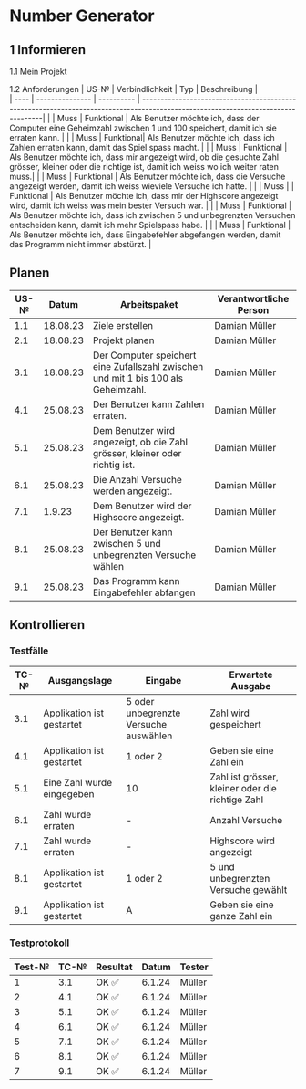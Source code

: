 # Number Generator

## 1 Informieren

1.1 Mein Projekt

1.2 Anforderungen
| US-№ | Verbindlichkeit | Typ        | Beschreibung |                                                                                                                       
| ---- | --------------- | ---------- | ---------------------------------------------------------------------------------------------------------------------------------|
|   |    Muss           | Funktional |  Als Benutzer möchte ich, dass der Computer eine Geheimzahl zwischen 1 und 100 speichert, damit ich sie erraten kann. |
|  |   Muss             | Funktional| Als Benutzer möchte ich, dass ich Zahlen erraten kann, damit das Spiel spass macht. |
|   |   Muss |  Funktional    | Als Benutzer möchte ich, dass mir angezeigt wird, ob die gesuchte Zahl grösser, kleiner oder die richtige ist, damit ich weiss wo ich weiter raten muss.|
|    | Muss       | Funktional | Als Benutzer möchte ich, dass die Versuche angezeigt werden, damit ich weiss wieviele Versuche ich hatte. |
|    |  Muss |        | Funktional   | Als Benutzer möchte ich, dass mir der Highscore angezeigt wird, damit ich weiss was mein bester Versuch war. |
|     |  Muss   |  Funktional | Als Benutzer möchte ich, dass ich zwischen 5 und unbegrenzten Versuchen entscheiden kann, damit ich mehr Spielspass habe.   |
|    |  Muss    | Funktional | Als Benutzer möchte ich, dass Eingabefehler abgefangen werden, damit das Programm nicht immer abstürzt. |


 


## Planen

| US-№ | Datum | Arbeitspaket  | Verantwortliche Person   |
| ---- | ----- | ------------- | ------------------------- |
| 1.1 | 18.08.23   | Ziele erstellen | Damian Müller |
| 2.1 | 18.08.23   | Projekt planen |Damian Müller |
| 3.1 | 18.08.23   | Der Computer speichert eine Zufallszahl zwischen und mit 1 bis 100 als Geheimzahl.   | Damian Müller |
| 4.1 | 25.08.23   | Der Benutzer kann Zahlen erraten. | Damian Müller |
| 5.1 | 25.08.23   | Dem Benutzer wird angezeigt, ob die Zahl grösser, kleiner oder richtig ist. | Damian Müller |
| 6.1 | 25.08.23   | Die Anzahl Versuche werden angezeigt. | Damian Müller |
| 7.1 | 1.9.23     | Dem Benutzer wird der Highscore angezeigt. | Damian Müller |
| 8.1 | 25.08.23   | Der Benutzer kann zwischen 5 und unbegrenzten Versuche wählen | Damian Müller |
| 9.1| 25.08.23   | Das Programm kann Eingabefehler abfangen | Damian Müller|


## Kontrollieren

### Testfälle

| TC-№ | Ausgangslage | Eingabe | Erwartete Ausgabe |
|---|---|---|---|
| 3.1 | Applikation ist gestartet | 5 oder unbegrenzte Versuche auswählen | Zahl wird gespeichert|
| 4.1 | Applikation ist gestartet | 1 oder 2  |  Geben sie eine Zahl ein |
| 5.1 | Eine Zahl wurde eingegeben | 10 | Zahl ist grösser, kleiner oder die richtige Zahl |
| 6.1 | Zahl wurde erraten |  - | Anzahl Versuche |
| 7.1 | Zahl wurde erraten | - | Highscore wird angezeigt |
| 8.1 | Applikation ist gestartet | 1 oder 2 | 5 und unbegrenzten Versuche gewählt |
| 9.1| Applikation ist gestartet | A | Geben sie eine ganze Zahl ein |


### Testprotokoll

| Test-№ | TC-№ | Resultat | Datum      | Tester |
| ------ | ---- | -------- | ---------- | ------ |
| 1 | 3.1 |  OK ✅         | 6.1.24 | Müller |
| 2 | 4.1 |  OK ✅         | 6.1.24 | Müller |
| 3 | 5.1 |  OK ✅        | 6.1.24 | Müller |
| 4 | 6.1 |  OK ✅         | 6.1.24 | Müller |
| 5 | 7.1 |  OK ✅         | 6.1.24 | Müller |
| 6 | 8.1 |  OK ✅         | 6.1.24 | Müller |
| 7 | 9.1 |  OK ✅         | 6.1.24 | Müller |
